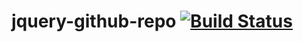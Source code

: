 # jquery-github-repo [![Build Status](https://secure.travis-ci.org/bpaulin/jquery-github-repo.png?branch=master)](http://travis-ci.org/bpaulin/jquery-github-repo)
